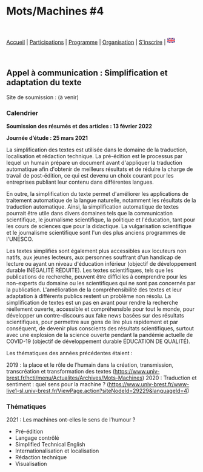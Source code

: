 # Mots/Machines #4

<br>

[Accueil](https://motsmachines.github.io/2022/fr) | [Participations](https://motsmachines.github.io/2022/fr/cfp) | [Programme](https://motsmachines.github.io/2022/fr/program) | [Organisation](https://motsmachines.github.io/2022/fr/orga) | [S'inscrire](https://motsmachines.github.io/2022/fr/registration) | [<img src="EN.png" width="20">](https://motsmachines.github.io/2022/en/cfp)

<br>

## Appel à communication : Simplification et adaptation du texte

Site de soumission : (à venir)

### Calendrier

**Soumission des résumés et des articles : 13 février 2022**

**Journée d’étude : 25 mars 2021**

La simplification des textes est utilisée dans le domaine de la traduction,  localisation et rédaction technique. La pré-édition est le processus par lequel un humain prépare un document avant d'appliquer la traduction automatique afin d'obtenir de meilleurs résultats et de réduire la charge de travail de post-édition, ce qui est devenu un choix courant pour les entreprises publiant leur contenu dans différentes langues.

En outre, la simplification du texte permet d'améliorer les applications de traitement automatique de la langue naturelle, notamment les résultats de la traduction automatique. Ainsi, la simplification automatique de textes pourrait être utile dans divers domaines tels que la communication scientifique, le journalisme scientifique, la politique et l'éducation, tant pour les cours de sciences que pour la didactique. La vulgarisation scientifique et le journalisme scientifique sont l'un des plus anciens programmes de l'UNESCO.

Les textes simplifiés sont également plus accessibles aux locuteurs non natifs, aux jeunes lecteurs, aux personnes souffrant d'un handicap de lecture ou ayant un niveau d'éducation inférieur (objectif de développement durable INÉGALITÉ RÉDUITE). 
Les textes scientifiques, tels que les publications de recherche, peuvent être difficiles à comprendre pour les non-experts du domaine ou les scientifiques qui ne sont pas concernés par la publication. L'amélioration de la compréhensibilité des textes et leur adaptation à différents publics restent un problème non résolu. La simplification de textes est un pas en avant pour rendre la recherche réellement ouverte, accessible et compréhensible pour tout le monde, pour développer un contre-discours aux fake news basées sur des résultats scientifiques, pour permettre aux gens de lire plus rapidement et par conséquent, de devenir plus conscients des résultats scientifiques, surtout avec une explosion de la science ouverte pendant la pandémie actuelle de COVID-19 (objectif de développement durable ÉDUCATION DE QUALITÉ).


Les thématiques des années précédentes étaient :

2019 : la place et le rôle de l’humain dans la création, transmission, transcréation et transformation des textes (https://www.univ-brest.fr/hcti/menu/Actualites/Archives/Mots-Machines)
2020 : Traduction et sentiment : quel sens pour la machine ? (https://www.univ-brest.fr/www-live1-sl.univ-brest.fr/ViewPage.action?siteNodeId=29229&languageId=4)
### Thématiques
2021 : Les machines ont-elles le sens de l’humour ?

* Pré-édition
* Langage contrôlé
* Simplified Technical English
* Internationalisation et localisation
* Rédaction technique
* Visualisation
